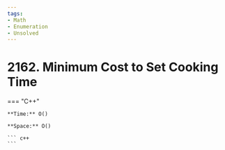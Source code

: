 ```yaml
---
tags:
- Math
- Enumeration
- Unsolved
---
```



# 2162. Minimum Cost to Set Cooking Time

=== "C++"

    **Time:** O()

    **Space:** O()

    ``` c++
    ```